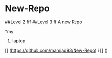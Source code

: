 # New-Repo
##Level 2 
fff
##Level 3
ff
A new Repo

*my 

1. laptop

[] (https://github.com/mamjad93/New-Repo)
i [] ()